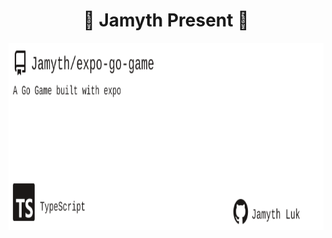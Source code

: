 <!-- built at 9/22/2023, 10:11:30 PM -->
<h1 align="center">
🎉 Jamyth Present 🎉
</h1>
<p align="center">
    <a href="https://github.com/Jamyth/expo-go-game">
        <img width="1000" height="300" src="./readme.svg" />
    </a>
</p>